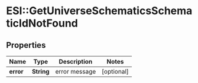 # ESI::GetUniverseSchematicsSchematicIdNotFound

## Properties
Name | Type | Description | Notes
------------ | ------------- | ------------- | -------------
**error** | **String** | error message | [optional] 

